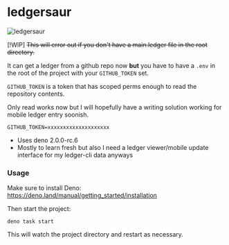 # ledgersaur
![ledgersaur](https://github.com/user-attachments/assets/7a766b9c-1b85-4e45-a338-67de2b7354f7)


[!WIP]
~~This will error out if you don't have a main.ledger file in the root directory.~~

It can get a ledger from a github repo now **but** you have to have a `.env` in the root of the project with your `GITHUB_TOKEN` set.

`GITHUB_TOKEN` is a token that has scoped perms enough to read the repository contents.

Only read works now but I will hopefully have a writing solution working for mobile ledger entry soonish.

```
GITHUB_TOKEN=xxxxxxxxxxxxxxxxxxxx
```

- Uses deno 2.0.0-rc.6
- Mostly to learn fresh but also I need a ledger viewer/mobile update interface for my ledger-cli data anyways


### Usage

Make sure to install Deno: https://deno.land/manual/getting_started/installation

Then start the project:

```
deno task start
```

This will watch the project directory and restart as necessary.
